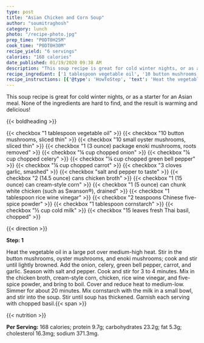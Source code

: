 ```yaml
---
type: post
title: "Asian Chicken and Corn Soup"
author: "soumitraghosh"
category: lunch
photo: "/recipe-photo.jpg"
prep_time: "P0DT0H25M"
cook_time: "P0DT0H30M"
recipe_yield: "6 servings"
calories: "168 calories"
date_published: 01/19/2020 09:38 AM
description: "This soup recipe is great for cold winter nights, or as a starter for an Asian meal. None of the ingredients are hard to find, and the result is warming and delicious!"
recipe_ingredient: ['1 tablespoon vegetable oil', '10 button mushrooms, sliced thin', '10 small oyster mushrooms, sliced thin', '1 (3 ounce) package enoki mushrooms, roots removed', '¼ cup chopped onion', '¼ cup chopped celery', '¼ cup chopped green bell pepper', '¼ cup chopped carrot', '3 cloves garlic, smashed', 'salt and pepper to taste', '2 (14.5 ounce) cans chicken broth', '1 (15 ounce) can cream-style corn', '1 (5 ounce) can chunk white chicken (such as Swanson®), drained', '1 tablespoon rice wine vinegar', '2 teaspoons Chinese five-spice powder', '1 tablespoon cornstarch', '½ cup cold milk', '15 leaves fresh Thai basil, chopped']
recipe_instructions: [{'@type': 'HowToStep', 'text': 'Heat the vegetable oil in a large pot over medium-high heat. Stir in the button mushrooms, oyster mushrooms, and enoki mushrooms; cook and stir until lightly browned. Add the onion, celery, green bell pepper, carrot, and garlic. Season with salt and pepper. Cook and stir for 3 to 4 minutes. Mix in the chicken broth, cream-style corn, chicken, rice wine vinegar, and five-spice powder, and bring to boil. Cover and reduce heat to medium-low. Simmer for about 20 minutes. Mix cornstarch with the milk in a small bowl, and stir into the soup. Stir until soup has thickened. Garnish each serving with chopped basil.\n'}]
---
```


This soup recipe is great for cold winter nights, or as a starter for an Asian meal. None of the ingredients are hard to find, and the result is warming and delicious! 

{{< boldheading >}}

{{< checkbox "1 tablespoon vegetable oil" >}}
{{< checkbox "10  button mushrooms, sliced thin" >}}
{{< checkbox "10 small oyster mushrooms, sliced thin" >}}
{{< checkbox "1 (3 ounce) package enoki mushrooms, roots removed" >}}
{{< checkbox "¼ cup chopped onion" >}}
{{< checkbox "¼ cup chopped celery" >}}
{{< checkbox "¼ cup chopped green bell pepper" >}}
{{< checkbox "¼ cup chopped carrot" >}}
{{< checkbox "3 cloves garlic, smashed" >}}
{{< checkbox "salt and pepper to taste" >}}
{{< checkbox "2 (14.5 ounce) cans chicken broth" >}}
{{< checkbox "1 (15 ounce) can cream-style corn" >}}
{{< checkbox "1 (5 ounce) can chunk white chicken (such as Swanson®), drained" >}}
{{< checkbox "1 tablespoon rice wine vinegar" >}}
{{< checkbox "2 teaspoons Chinese five-spice powder" >}}
{{< checkbox "1 tablespoon cornstarch" >}}
{{< checkbox "½ cup cold milk" >}}
{{< checkbox "15 leaves fresh Thai basil, chopped" >}}


{{< direction >}}

**Step: 1**

Heat the vegetable oil in a large pot over medium-high heat. Stir in the button mushrooms, oyster mushrooms, and enoki mushrooms; cook and stir until lightly browned. Add the onion, celery, green bell pepper, carrot, and garlic. Season with salt and pepper. Cook and stir for 3 to 4 minutes. Mix in the chicken broth, cream-style corn, chicken, rice wine vinegar, and five-spice powder, and bring to boil. Cover and reduce heat to medium-low. Simmer for about 20 minutes. Mix cornstarch with the milk in a small bowl, and stir into the soup. Stir until soup has thickened. Garnish each serving with chopped basil.{{< span >}}

{{< nutrition >}}

**Per Serving:** 168 calories; protein 9.7g; carbohydrates 23.2g; fat 5.3g; cholesterol 16.3mg; sodium 371.3mg.